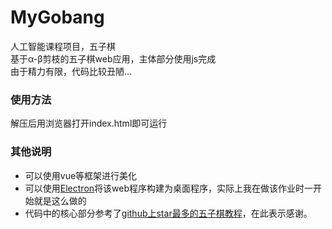 # MyGobang
人工智能课程项目，五子棋  
基于α-β剪枝的五子棋web应用，主体部分使用js完成  
由于精力有限，代码比较丑陋...

### 使用方法
解压后用浏览器打开index.html即可运行

### 其他说明
- 可以使用vue等框架进行美化
- 可以使用[Electron](https://www.electronjs.org/)将该web程序构建为桌面程序，实际上我在做该作业时一开始就是这么做的
- 代码中的核心部分参考了[github上star最多的五子棋教程](https://github.com/lihongxun945/gobang)，在此表示感谢。
